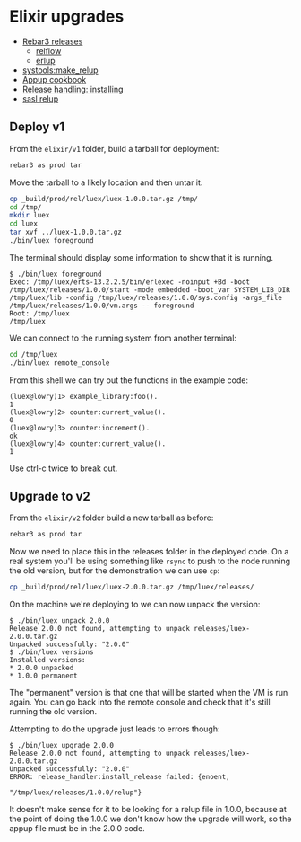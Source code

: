 # Elixir upgrades

* [Rebar3 releases](https://www.rebar3.org/docs/deployment/releases/)
  - [relflow](https://github.com/RJ/relflow/blob/master/README.md)
  - [erlup](https://github.com/soranoba/erlup)
* [systools:make_relup](https://www.erlang.org/doc/apps/sasl/systools#make_relup/3)
* [Appup cookbook](https://www.erlang.org/doc/system/appup_cookbook.html)
* [Release handling: installing](https://www.erlang.org/doc/system/release_handling#installing-a-release)
* [sasl relup](https://www.erlang.org/doc/apps/sasl/relup)


## Deploy v1

From the `elixir/v1` folder, build a tarball for deployment:

```bash
rebar3 as prod tar
```

Move the tarball to a likely location and then untar it.

```bash
cp _build/prod/rel/luex/luex-1.0.0.tar.gz /tmp/
cd /tmp/
mkdir luex
cd luex
tar xvf ../luex-1.0.0.tar.gz
./bin/luex foreground
```

The terminal should display some information to show that it is running.

    $ ./bin/luex foreground
    Exec: /tmp/luex/erts-13.2.2.5/bin/erlexec -noinput +Bd -boot /tmp/luex/releases/1.0.0/start -mode embedded -boot_var SYSTEM_LIB_DIR /tmp/luex/lib -config /tmp/luex/releases/1.0.0/sys.config -args_file /tmp/luex/releases/1.0.0/vm.args -- foreground
    Root: /tmp/luex
    /tmp/luex

We can connect to the running system from another terminal:

```bash
cd /tmp/luex
./bin/luex remote_console
```

From this shell we can try out the functions in the example code:

    (luex@lowry)1> example_library:foo().
    1
    (luex@lowry)2> counter:current_value().
    0
    (luex@lowry)3> counter:increment().
    ok
    (luex@lowry)4> counter:current_value().
    1

Use ctrl-c twice to break out.


## Upgrade to v2

From the `elixir/v2` folder build a new tarball as before:


```bash
rebar3 as prod tar
```

Now we need to place this in the releases folder in the deployed code. On a real system you'll be using something like `rsync` to push to the node running the old version, but for the demonstration we can use `cp`:

```bash
cp _build/prod/rel/luex/luex-2.0.0.tar.gz /tmp/luex/releases/
```

On the machine we're deploying to we can now unpack the version:

    $ ./bin/luex unpack 2.0.0
    Release 2.0.0 not found, attempting to unpack releases/luex-2.0.0.tar.gz
    Unpacked successfully: "2.0.0"
    $ ./bin/luex versions
    Installed versions:
    * 2.0.0 unpacked
    * 1.0.0 permanent

The "permanent" version is that one that will be started when the VM is run again. You can go back into the remote console and check that it's still running the old version.

Attempting to do the upgrade just leads to errors though:

    $ ./bin/luex upgrade 2.0.0
    Release 2.0.0 not found, attempting to unpack releases/luex-2.0.0.tar.gz
    Unpacked successfully: "2.0.0"
    ERROR: release_handler:install_release failed: {enoent,
                                                    "/tmp/luex/releases/1.0.0/relup"}

It doesn't make sense for it to be looking for a relup file in 1.0.0, because at the point of doing the 1.0.0 we don't know how the upgrade will work, so the appup file must be in the 2.0.0 code.
